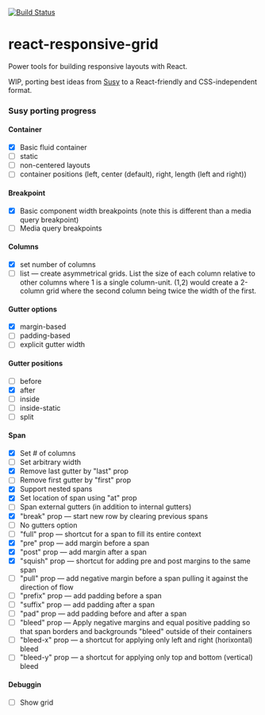 [![Build
Status](https://img.shields.io/travis/mjaakko/react-responsive-grid/master.svg?style=flat-square)](http://travis-ci.org/KyleAMathews/react-responsive-grid)

# react-responsive-grid
Power tools for building responsive layouts with React.

WIP, porting best ideas from [Susy](http://susy.oddbird.net/) to a React-friendly and CSS-independent format.

### Susy porting progress
#### Container
- [x] Basic fluid container
- [ ] static
- [ ] non-centered layouts
- [ ] container positions (left, center (default), right, length (left
  and right))

#### Breakpoint
- [x] Basic component width breakpoints (note this is different than a
  media query breakpoint)
- [ ] Media query breakpoints

#### Columns
- [x] set number of columns
- [ ] list — create asymmetrical grids. List the size of each column
  relative to other columns where 1 is a single column-unit. (1,2) would
create a 2-column grid where the second column being twice the width of
the first.

#### Gutter options
- [x] margin-based
- [ ] padding-based
- [ ] explicit gutter width

#### Gutter positions
- [ ] before
- [x] after
- [ ] inside
- [ ] inside-static
- [ ] split

#### Span
- [x] Set # of columns
- [ ] Set arbitrary width
- [x] Remove last gutter by "last" prop
- [ ] Remove first gutter by "first" prop
- [x] Support nested spans
- [x] Set location of span using "at" prop
- [ ] Span external gutters (in addition to internal gutters)
- [x] "break" prop — start new row by clearing previous spans
- [ ] No gutters option
- [ ] "full" prop — shortcut for a span to fill its entire context
- [x] "pre" prop — add margin before a span
- [x] "post" prop — add margin after a span
- [x] "squish" prop — shortcut for adding pre and post margins to the
  same span
- [ ] "pull" prop — add negative margin before a span pulling it against
  the direction of flow
- [ ] "prefix" prop — add padding before a span
- [ ] "suffix" prop — add padding after a span
- [ ] "pad" prop — add padding before and after a span
- [ ] "bleed" prop — Apply negative margins and equal positive padding
  so that span borders and backgrounds "bleed" outside of their
  containers
- [ ] "bleed-x" prop — a shortcut for applying only left and right
  (horixontal) bleed
- [ ] "bleed-y" prop — a shortcut for applying only top and bottom
  (vertical) bleed

#### Debuggin
- [ ] Show grid
